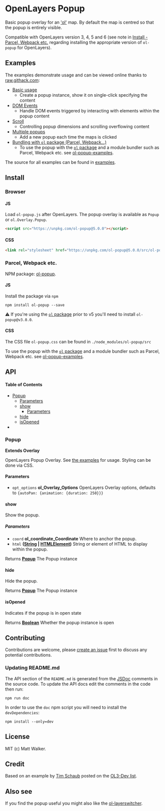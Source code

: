 # OpenLayers Popup

Basic popup overlay for an ['ol'](https://github.com/openlayers/openlayers) map. By
default the map is centred so that the popup is entirely visible.

Compatible with OpenLayers version 3, 4, 5 and 6 (see note in [Install - Parcel,
Webpack etc.](#parcel-webpack-etc) regarding installing the appropriate version
of `ol-popup` for OpenLayers).

## Examples

The examples demonstrate usage and can be viewed online thanks to [raw.githack.com](http://raw.githack.com/):

*   [Basic usage](http://raw.githack.com/walkermatt/ol-popup/master/examples/popup.html)
    *   Create a popup instance, show it on single-click specifying the content
*   [DOM Events](http://raw.githack.com/walkermatt/ol-popup/master/examples/dom-events.html)
    *   Handle DOM events triggered by interacting with elements within the popup content
*   [Scroll](http://raw.githack.com/walkermatt/ol-popup/master/examples/scroll.html)
    *   Controlling popup dimensions and scrolling overflowing content
*   [Multiple popups](http://raw.githack.com/walkermatt/ol-popup/master/examples/multiple.html)
    *   Add a new popup each time the maps is clicked
*   [Bundling with `ol` package (Parcel, Webpack...)](https://github.com/walkermatt/ol-popup-examples)
    *   To use the popup with the [`ol` package](https://www.npmjs.com/package/ol) and a module bundler such as Parcel, Webpack etc. see [ol-popup-examples](https://github.com/walkermatt/ol-popup-examples).

The source for all examples can be found in [examples](examples).

## Install

### Browser

#### JS

Load `ol-popup.js` after OpenLayers. The popup overlay is available as `Popup` or `ol.Overlay.Popup`.

```HTML
<script src="https://unpkg.com/ol-popup@5.0.0"></script>
```

#### CSS

```HTML
<link rel="stylesheet" href="https://unpkg.com/ol-popup@5.0.0/src/ol-popup.css" />
```

### Parcel, Webpack etc.

NPM package: [ol-popup](https://www.npmjs.com/package/ol-popup).

#### JS

Install the package via `npm`

    npm install ol-popup --save

:warning: If you're using the [`ol` package](https://www.npmjs.com/package/ol) prior to v5 you'll need to install `ol-popup@v3.0.0`.

#### CSS

The CSS file `ol-popup.css` can be found in `./node_modules/ol-popup/src`

To use the popup with the [`ol` package](https://www.npmjs.com/package/ol) and a module bundler such as Parcel, Webpack etc. see [ol-popup-examples](https://github.com/walkermatt/ol-popup-examples).

## API

<!-- Generated by documentation.js. Update this documentation by updating the source code. -->

#### Table of Contents

*   [Popup](#popup)
    *   [Parameters](#parameters)
    *   [show](#show)
        *   [Parameters](#parameters-1)
    *   [hide](#hide)
    *   [isOpened](#isopened)
*   [](#)

### Popup

**Extends Overlay**

OpenLayers Popup Overlay.
See [the examples](./examples) for usage. Styling can be done via CSS.

#### Parameters

*   `opt_options` **ol\_Overlay\_Options** OpenLayers Overlay options,
    defaults to `{autoPan: {animation: {duration: 250}}}`

#### show

Show the popup.

##### Parameters

*   `coord` **ol\_coordinate\_Coordinate** Where to anchor the popup.
*   `html` **([String](https://developer.mozilla.org/docs/Web/JavaScript/Reference/Global_Objects/String) | [HTMLElement](https://developer.mozilla.org/docs/Web/HTML/Element))** String or element of HTML to display within the popup.

Returns **[Popup](#popup)** The Popup instance

#### hide

Hide the popup.

Returns **[Popup](#popup)** The Popup instance

#### isOpened

Indicates if the popup is in open state

Returns **[Boolean](https://developer.mozilla.org/docs/Web/JavaScript/Reference/Global_Objects/Boolean)** Whether the popup instance is open

###

## Contributing

Contributions are welcome, please [create an issue](https://github.com/walkermatt/ol-popup/issues) first to discuss any potential contributions.

### Updating README.md

The API section of the `README.md` is generated from the [JSDoc](http://usejsdoc.org/) comments in the source code. To update the API docs edit the comments in the code then run:

    npm run doc

In order to use the `doc` npm script you will need to install the `devDependencies`:

    npm install --only=dev

## License

MIT (c) Matt Walker.

## Credit

Based on an example by [Tim Schaub](https://github.com/tschaub) posted on the
[OL3-Dev list](https://groups.google.com/forum/#!forum/ol3-dev).

## Also see

If you find the popup useful you might also like the
[ol-layerswitcher](https://github.com/walkermatt/ol-layerswitcher).
